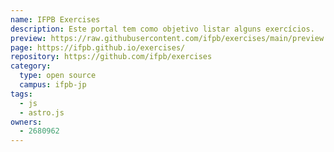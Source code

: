 ```yaml
---
name: IFPB Exercises
description: Este portal tem como objetivo listar alguns exercícios.
preview: https://raw.githubusercontent.com/ifpb/exercises/main/preview.png
page: https://ifpb.github.io/exercises/
repository: https://github.com/ifpb/exercises
category:
  type: open source
  campus: ifpb-jp
tags:
  - js
  - astro.js
owners:
  - 2680962
---
```


